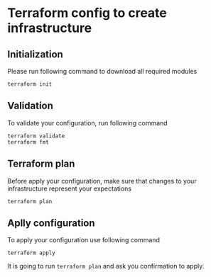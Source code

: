 # Terraform config to create infrastructure

## Initialization

Please run following command to download all required modules
```
terraform init
```

## Validation
To validate your configuration, run following command
```
terraform validate
terraform fmt
```

## Terraform plan
Before apply your configuration, make sure that changes to your infrastructure represent your expectations
```
terraform plan
```

## Aplly configuration
To apply your configuration use following command
```
terraform apply
```
It is going to run `terraform plan` and ask you confirmation to apply.